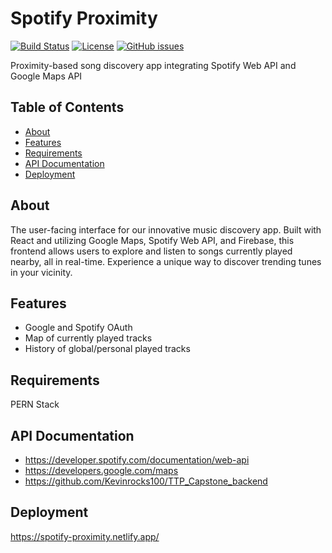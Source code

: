 # Spotify Proximity

[![Build Status](https://img.shields.io/travis/your-username/your-repo.svg?style=flat-square)](https://travis-ci.org/your-username/your-repo)
[![License](https://img.shields.io/github/license/your-username/your-repo.svg?style=flat-square)](https://github.com/your-username/your-repo/blob/master/LICENSE)
[![GitHub issues](https://img.shields.io/github/issues/Jacky-Tung/your-repo.svg?style=flat-square)](https://github.com/Jacky-Tung/TTP_Capstone_backend/issues)

Proximity-based song discovery app integrating Spotify Web API and Google Maps API

## Table of Contents

- [About](#about)
- [Features](#features)
- [Requirements](#requirements)
- [API Documentation](#api-documentation)
- [Deployment](#deployment)

## About

The user-facing interface for our innovative music discovery app. Built with React and utilizing Google Maps, Spotify Web API, and Firebase, this frontend allows users to explore and listen to songs currently played nearby, all in real-time. Experience a unique way to discover trending tunes in your vicinity.

## Features

- Google and Spotify OAuth
- Map of currently played tracks
- History of global/personal played tracks

## Requirements

PERN Stack

## API Documentation

- https://developer.spotify.com/documentation/web-api
- https://developers.google.com/maps
- https://github.com/Kevinrocks100/TTP_Capstone_backend

## Deployment

https://spotify-proximity.netlify.app/
